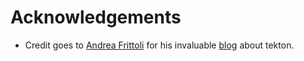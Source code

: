 # Acknowledgements

* Credit goes to [Andrea Frittoli](https://github.com/afrittoli) for his invaluable [blog](https://developer.ibm.com/blogs/define-a-simple-cd-pipeline-with-knative/) about tekton.
